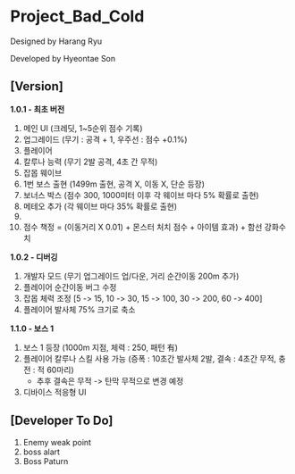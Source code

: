 # Project_Bad_Cold

Designed by Harang Ryu

Developed by Hyeontae Son

## [Version]
**1.0.1 - 최초 버전**
 1. 메인 UI (크레딧, 1~5순위 점수 기록)
 2. 업그레이드 (무기 : 공격 + 1, 우주선 : 점수 +0.1%)
 3. 플레이어
 4. 칼루나 능력 (무기 2발 공격, 4초 간 무적)
 5. 잡몹 웨이브
 6. 1번 보스 출현 (1499m 출현, 공격 X, 이동 X, 단순 등장)
 7. 보너스 박스 (점수 300, 1000미터 이후 각 웨이브 마다 5% 확률로 출현)
 8. 메테오 추가 (각 웨이브 마다 35% 확률로 출현)
 9. 
 10. 점수 책정 = (이동거리 X 0.01) + 몬스터 처치 점수 + 아이템 효과) + 함선 강화수치
 
**1.0.2 - 디버깅**
 1. 개발자 모드 (무기 업그레이드 업/다운, 거리 순간이동 200m 추가)
 2. 플레이어 순간이동 버그 수정
 3. 잡몹 체력 조정 [5 -> 15, 10 -> 30, 15 -> 100, 30 -> 200, 60 -> 400]
 4. 플레이어 발사체 75% 크기로 축소

**1.1.0 - 보스 1**
 1. 보스 1 등장 (1000m 지점, 체력 : 250, 패턴 有)
 2. 플레이어 칼루나 스킬 사용 가능 (증폭 : 10초간 발사체 2발, 결속 : 4초간 무적, 충전 : 적 60마리)
     * 추후 결속은 무적 -> 탄막 무적으로 변경 예정
 3. 디바이스 적응형 UI

## [Developer To Do]
1. Enemy weak point
2. boss alart
3. Boss Paturn
